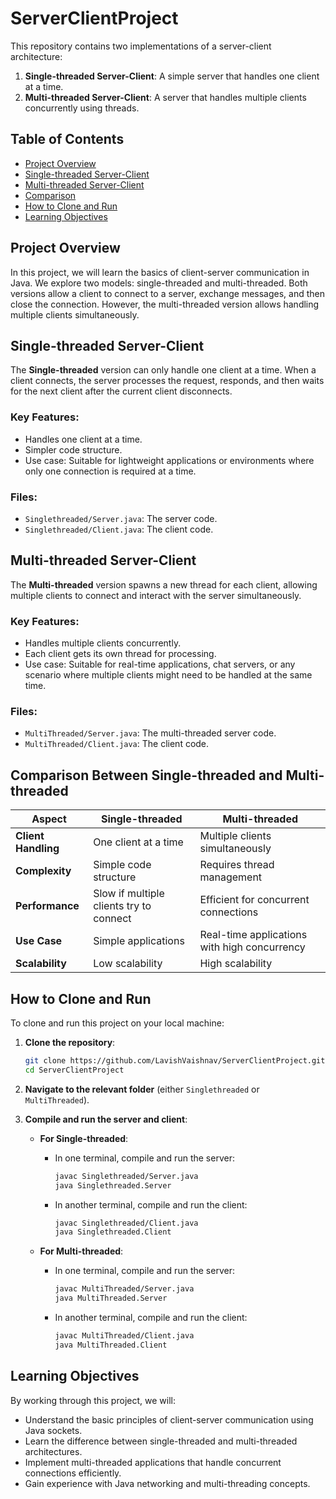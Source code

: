 # ServerClientProject

This repository contains two implementations of a server-client architecture:
1. **Single-threaded Server-Client**: A simple server that handles one client at a time.
2. **Multi-threaded Server-Client**: A server that handles multiple clients concurrently using threads.

## Table of Contents
- [Project Overview](#project-overview)
- [Single-threaded Server-Client](#single-threaded-server-client)
- [Multi-threaded Server-Client](#multi-threaded-server-client)
- [Comparison](#comparison-between-single-threaded-and-multi-threaded)
- [How to Clone and Run](#how-to-clone-and-run)
- [Learning Objectives](#learning-objectives)

## Project Overview
In this project, we will learn the basics of client-server communication in Java. We explore two models: single-threaded and multi-threaded. Both versions allow a client to connect to a server, exchange messages, and then close the connection. However, the multi-threaded version allows handling multiple clients simultaneously.

## Single-threaded Server-Client
The **Single-threaded** version can only handle one client at a time. When a client connects, the server processes the request, responds, and then waits for the next client after the current client disconnects.

### Key Features:
- Handles one client at a time.
- Simpler code structure.
- Use case: Suitable for lightweight applications or environments where only one connection is required at a time.

### Files:
- `Singlethreaded/Server.java`: The server code.
- `Singlethreaded/Client.java`: The client code.

## Multi-threaded Server-Client
The **Multi-threaded** version spawns a new thread for each client, allowing multiple clients to connect and interact with the server simultaneously.

### Key Features:
- Handles multiple clients concurrently.
- Each client gets its own thread for processing.
- Use case: Suitable for real-time applications, chat servers, or any scenario where multiple clients might need to be handled at the same time.

### Files:
- `MultiThreaded/Server.java`: The multi-threaded server code.
- `MultiThreaded/Client.java`: The client code.

## Comparison Between Single-threaded and Multi-threaded
| Aspect                         | Single-threaded                   | Multi-threaded                     |
| ------------------------------ | ---------------------------------- | ---------------------------------- |
| **Client Handling**             | One client at a time               | Multiple clients simultaneously    |
| **Complexity**                  | Simple code structure              | Requires thread management         |
| **Performance**                 | Slow if multiple clients try to connect | Efficient for concurrent connections |
| **Use Case**                    | Simple applications                | Real-time applications with high concurrency |
| **Scalability**                 | Low scalability                    | High scalability                    |

## How to Clone and Run
To clone and run this project on your local machine:

1. **Clone the repository**:
   ```bash
   git clone https://github.com/LavishVaishnav/ServerClientProject.git
   cd ServerClientProject


2. **Navigate to the relevant folder** (either `Singlethreaded` or `MultiThreaded`).

3. **Compile and run the server and client**:

   - **For Single-threaded**:
     - In one terminal, compile and run the server:
       ```bash
       javac Singlethreaded/Server.java
       java Singlethreaded.Server
       ```
     - In another terminal, compile and run the client:
       ```bash
       javac Singlethreaded/Client.java
       java Singlethreaded.Client
       ```

   - **For Multi-threaded**:
     - In one terminal, compile and run the server:
       ```bash
       javac MultiThreaded/Server.java
       java MultiThreaded.Server
       ```
     - In another terminal, compile and run the client:
       ```bash
       javac MultiThreaded/Client.java
       java MultiThreaded.Client
       ```

## Learning Objectives
By working through this project, we will:
- Understand the basic principles of client-server communication using Java sockets.
- Learn the difference between single-threaded and multi-threaded architectures.
- Implement multi-threaded applications that handle concurrent connections efficiently.
- Gain experience with Java networking and multi-threading concepts.
